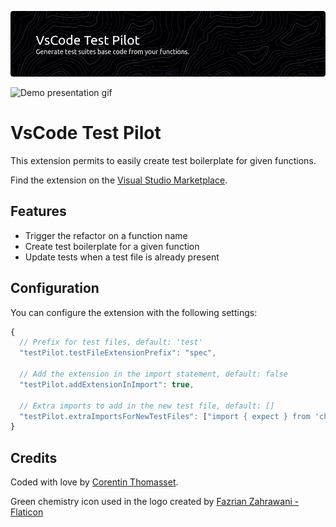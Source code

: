 ![Banner](https://github.com/CorentinTh/vscode-test-pilot/blob/main/assets/readme-banner.png?raw=1)

![Demo presentation gif](https://github.com/CorentinTh/vscode-test-pilot/blob/main/assets/demo-presentation.gif?raw=1)

# VsCode Test Pilot

This extension permits to easily create test boilerplate for given functions.

Find the extension on the [Visual Studio Marketplace](https://marketplace.visualstudio.com/items?itemName=cthmsst.test-pilot).

## Features
- Trigger the refactor on a function name
- Create test boilerplate for a given function
- Update tests when a test file is already present


## Configuration

You can configure the extension with the following settings:

```js
{
  // Prefix for test files, default: 'test'
  "testPilot.testFileExtensionPrefix": "spec",

  // Add the extension in the import statement, default: false
  "testPilot.addExtensionInImport": true,

  // Extra imports to add in the new test file, default: []
  "testPilot.extraImportsForNewTestFiles": ["import { expect } from 'chai';"]
}
```

## Credits

Coded with love by [Corentin Thomasset](https://github.com/CorentinTh).

Green chemistry icon used in the logo created by [Fazrian Zahrawani - Flaticon](https://www.flaticon.com/free-icon/green-chemistry_8181284?term=green+chemistry&page=1&position=20&origin=search&related_id=8181284 'Green chemistry icons')
